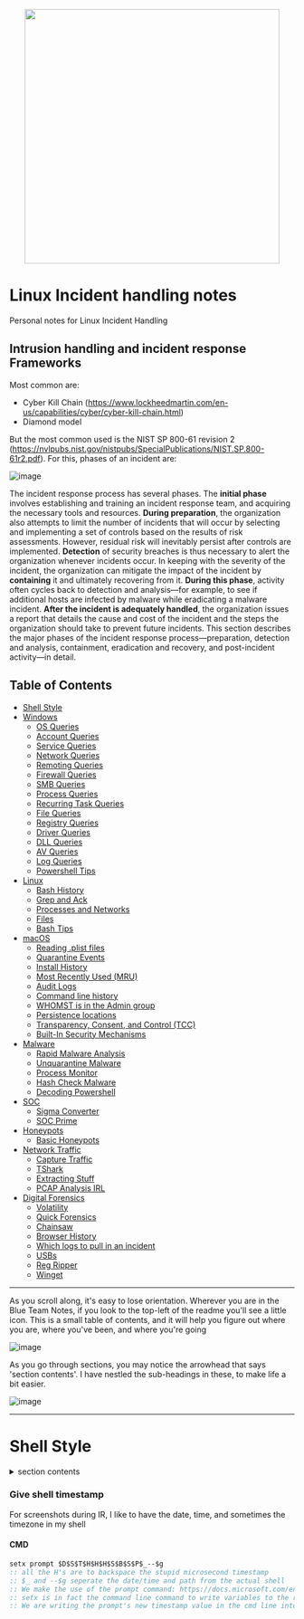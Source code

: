 <p align="center">
  <img width="450" height="450" src="https://github.com/Bahamuzz/Cyber-Incident-Handling/assets/125216460/f65a6889-a140-4ea2-b97d-9a1369380a3e">
</p>

# Linux Incident handling notes
Personal notes for Linux Incident Handling

## Intrusion handling and incident response Frameworks
Most common are:
- Cyber Kill Chain (https://www.lockheedmartin.com/en-us/capabilities/cyber/cyber-kill-chain.html)
- Diamond model

But the most common used is the NIST SP 800-61 revision 2 (https://nvlpubs.nist.gov/nistpubs/SpecialPublications/NIST.SP.800-61r2.pdf). For this, phases of an incident are:

![image](https://github.com/Bahamuzz/Cyber-Incident-Handling/assets/125216460/bc33a772-7a80-424b-a63a-03b274788ee5)

The incident response process has several phases. The **initial phase** involves establishing and training an incident response team, and acquiring the necessary tools and resources. **During preparation**, the organization also attempts to limit the number of incidents that will occur by selecting and implementing a set of controls based on the results of risk assessments. However, residual risk will inevitably persist after controls are implemented. **Detection** of security breaches is thus necessary to alert the organization whenever incidents occur. In keeping with the severity of the incident, the organization can mitigate the impact of the incident by **containing** it and ultimately recovering from it. **During this phase**, activity often cycles back to detection and analysis—for example, to see if additional hosts are infected by malware while eradicating a malware incident. **After the incident is adequately handled**, the organization issues a report that details the cause and cost of the incident and the steps the organization should take to prevent future incidents. This section describes the major phases of the incident response process—preparation, detection and analysis, containment, eradication and recovery, and post-incident activity—in detail.



## Table of Contents
- [Shell Style](#shell-style)
- [Windows](#Windows)
  * [OS Queries](#os-queries)
  * [Account Queries](#account-queries)
  * [Service Queries](#service-queries)
  * [Network Queries](#network-queries)
  * [Remoting Queries](#remoting-queries)
  * [Firewall Queries](#firewall-queries)
  * [SMB Queries](#smb-queries)
  * [Process Queries](#process-queries)
  * [Recurring Task Queries](#recurring-task-queries)
  * [File Queries](#file-queries)
  * [Registry Queries](#registry-queries)
  * [Driver Queries](#driver-queries)
  * [DLL Queries](#dll-queries)
  * [AV Queries](#AV-Queries)
  * [Log Queries](#log-queries)
  * [Powershell Tips](#powershell-tips)
- [Linux](#linux)
  * [Bash History](#bash-history)
  * [Grep and Ack](#grep-and-ack)
  * [Processes and Networks](#processes-and-networks)
  * [Files](#files)
  * [Bash Tips](#bash-tips)
- [macOS](#macOS)
  * [Reading .plist files](#Reading-.plist-files)
  * [Quarantine Events](#Quarantine-Events)
  * [Install History](Install-History)
  * [Most Recently Used (MRU)](#Most-Recently-Used-(MRU))
  * [Audit Logs](#Audit-Logs)
  * [Command line history](#Command-line-history)
  * [WHOMST is in the Admin group](#WHOMST-is-in-the-Admin-group) 
  * [Persistence locations](#Persistence-locations) 
  * [Transparency, Consent, and Control (TCC)](#Transparency,-Consent,-and-Control-(TCC))
  * [Built-In Security Mechanisms](#Built-In-Security-Mechanisms)
- [Malware](#Malware)
  * [Rapid Malware Analysis](#rapid-malware-Analysis)
  * [Unquarantine Malware](#Unquarantine-Malware)
  * [Process Monitor](#process-monitor)
  * [Hash Check Malware](#hash-check-malware)
  * [Decoding Powershell](#decoding-powershell)
- [SOC](#SOC)
  * [Sigma Converter](#sigma-converter)
  * [SOC Prime](#soc-prime)
- [Honeypots](#honeypots)
  * [Basic Honeypots](#basic-honeypots) 
- [Network Traffic](#network-traffic)
  * [Capture Traffic](#capture-traffic)
  * [TShark](#tshark)
  * [Extracting Stuff](#extracting-stuff)
  * [PCAP Analysis IRL](#pcap-analysis-irl)
- [Digital Forensics](#Digital-Forensics) 
  * [Volatility](#volatility)
  * [Quick Forensics](#quick-forensics)
  * [Chainsaw](#chainsaw)
  * [Browser History](#browser-history)
  * [Which logs to pull in an incident](#Which-logs-to-pull-in-an-incident)
  * [USBs](#USBs)
  * [Reg Ripper](#reg-ripper)
  * [Winget](#winget)

---

As you scroll along, it's easy to lose orientation. Wherever you are in the Blue Team Notes, if you look to the top-left of the readme you'll see a little icon. This is a small table of contents, and it will help you figure out where you are, where you've been, and where you're going

![image](https://user-images.githubusercontent.com/44196051/122612244-b834fd00-d07a-11eb-9281-e4d93f4f6059.png)

As you go through sections, you may notice the arrowhead that says 'section contents'. I have nestled the sub-headings in these, to make life a bit easier.

![image](https://user-images.githubusercontent.com/44196051/124335025-d4fc2500-db90-11eb-86cc-80fc8db2c193.png)

---

# Shell Style

<details>
    <summary>section contents</summary>

  + [Give shell timestamp](#give-shell-timestamp)
    - [CMD](#cmd)
    - [Pwsh](#pwsh)
    - [Bash](#bash)

</details>

### Give shell timestamp
For screenshots during IR, I like to have the date, time, and sometimes the timezone in my shell
#### CMD
```bat
setx prompt $D$S$T$H$H$H$S$B$S$P$_--$g
:: all the H's are to backspace the stupid microsecond timestamp
:: $_ and --$g seperate the date/time and path from the actual shell
:: We make the use of the prompt command: https://docs.microsoft.com/en-us/windows-server/administration/windows-commands/prompt
:: setx is in fact the command line command to write variables to the registery
:: We are writing the prompt's new timestamp value in the cmd line into the reg so it stays, otherwise it would not stay in the cmdline when we closed it.
```
